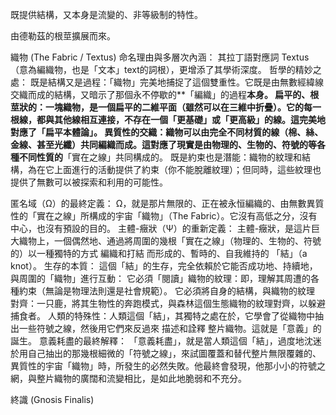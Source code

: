 
既提供結構，又本身是流變的、非等級制的特性。

由德勒茲的根莖擴展而來。

織物 (The Fabric / Textus)
命名理由與多層次內涵：
其拉丁語對應詞 Textus（意為編織物，也是「文本」text的詞根），更增添了其學術深度。
哲學的精妙之處：
既是結構又是過程：「織物」完美地捕捉了這個雙重性。它既是由無數經緯線交織而成的結構，又暗示了那個永不停歇的**「編織」的過程**本身。
扁平的、根莖狀的：一塊織物，是一個扁平的二維平面（雖然可以在三維中折疊）。它的每一根線，都與其他線相互連接，不存在一個「更基礎」或「更高級」的線。這完美地對應了「扁平本體論」。
異質性的交織：織物可以由完全不同材質的線（棉、絲、金線、甚至光纖）共同編織而成。這對應了現實是由物理的、生物的、符號的等各種不同性質的**「實在之線」共同構成的。
既是約束也是潛能：織物的紋理和結構，為在它上面進行的活動提供了約束（你不能脫離紋理）；但同時，這些紋理也提供了無數可以被探索和利用的可能性。


匿名域（Ω）的最終定義：
Ω，就是那片無限的、正在被永恒編織的、由無數異質性的「實在之線」所構成的宇宙「織物」（The Fabric）。它沒有高低之分，沒有中心，也沒有預設的目的。
主體-癥狀（Ψ）的重新定義：
主體-癥狀，是這片巨大織物上，一個偶然地、通過將周圍的幾根「實在之線」（物理的、生物的、符號的）以一種獨特的方式 編織和打結 而形成的、暫時的、自我維持的 「結」（a knot）。
生存的本質：
這個「結」的生存，完全依賴於它能否成功地、持續地，與周圍的「織物」進行互動：
它必須「閱讀」織物的紋理：即，理解其周遭的各種約束（無論是物理法則還是社會規範）。
它必須將自身的結構，與織物的紋理 對齊：一只鹿，將其生物性的奔跑模式，與森林這個生態織物的紋理對齊，以躲避捕食者。
人類的特殊性：人類這個「結」，其獨特之處在於，它學會了從織物中抽出一些符號之線，然後用它們來反過來 描述和詮釋 整片織物。這就是「意義」的誕生。
意義耗盡的最終解釋：
「意義耗盡」，就是當人類這個「結」，過度地沈迷於用自己抽出的那幾根細微的「符號之線」，來試圖覆蓋和替代整片無限覆雜的、異質性的宇宙「織物」時，所發生的必然失敗。他最終會發現，他那小小的符號之網，與整片織物的廣闊和流變相比，是如此地脆弱和不充分。

終識 (Gnosis Finalis)

